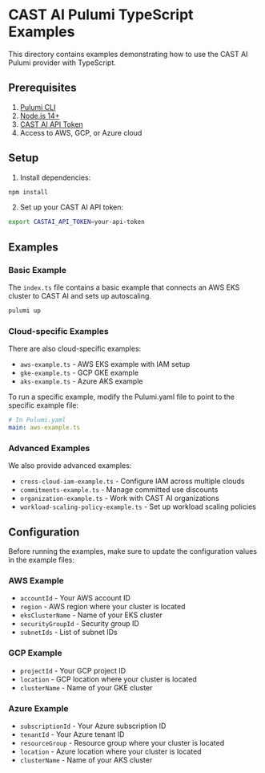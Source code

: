 # CAST AI Pulumi TypeScript Examples

This directory contains examples demonstrating how to use the CAST AI Pulumi provider with TypeScript.

## Prerequisites

1. [Pulumi CLI](https://www.pulumi.com/docs/install/)
2. [Node.js 14+](https://nodejs.org/en/download/)
3. [CAST AI API Token](https://docs.cast.ai/docs/authentication)
4. Access to AWS, GCP, or Azure cloud

## Setup

1. Install dependencies:

```bash
npm install
```

2. Set up your CAST AI API token:

```bash
export CASTAI_API_TOKEN=your-api-token
```

## Examples

### Basic Example

The `index.ts` file contains a basic example that connects an AWS EKS cluster to CAST AI and sets up autoscaling.

```bash
pulumi up
```

### Cloud-specific Examples

There are also cloud-specific examples:

- `aws-example.ts` - AWS EKS example with IAM setup
- `gke-example.ts` - GCP GKE example
- `aks-example.ts` - Azure AKS example

To run a specific example, modify the Pulumi.yaml file to point to the specific example file:

```yaml
# In Pulumi.yaml
main: aws-example.ts
```

### Advanced Examples

We also provide advanced examples:

- `cross-cloud-iam-example.ts` - Configure IAM across multiple clouds
- `commitments-example.ts` - Manage committed use discounts
- `organization-example.ts` - Work with CAST AI organizations
- `workload-scaling-policy-example.ts` - Set up workload scaling policies

## Configuration

Before running the examples, make sure to update the configuration values in the example files:

### AWS Example
- `accountId` - Your AWS account ID
- `region` - AWS region where your cluster is located
- `eksClusterName` - Name of your EKS cluster
- `securityGroupId` - Security group ID
- `subnetIds` - List of subnet IDs

### GCP Example
- `projectId` - Your GCP project ID
- `location` - GCP location where your cluster is located
- `clusterName` - Name of your GKE cluster

### Azure Example
- `subscriptionId` - Your Azure subscription ID
- `tenantId` - Your Azure tenant ID
- `resourceGroup` - Resource group where your cluster is located
- `location` - Azure location where your cluster is located
- `clusterName` - Name of your AKS cluster 